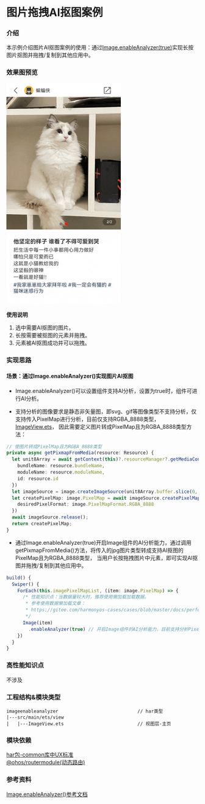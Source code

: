 # 图片拖拽AI抠图案例

### 介绍

本示例介绍图片AI抠图案例的使用：通过[Image.enableAnalyzer(true)](https://developer.huawei.com/consumer/cn/doc/harmonyos-references/ts-basic-components-image-0000001821000853#ZH-CN_TOPIC_0000001821000853)实现长按图片抠图并拖拽/复制到其他应用中。

### 效果图预览

<img src="../../product/entry/src/main/resources/base/media/image_enableanalyzer.gif" width="300">

**使用说明**
1. 选中需要AI抠图的图片。
2. 长按需要被抠图的元素并拖拽。
3. 元素被AI抠图成功并可以拖拽。

### 实现思路
#### 场景：通过Image.enableAnalyzer()实现图片AI抠图

- Image.enableAnalyzer()可以设置组件支持AI分析，设置为true时，组件可进行AI分析。

- 支持分析的图像要求是静态非矢量图，即svg、gif等图像类型不支持分析，仅支持传入PixelMap进行分析，目前仅支持RGBA_8888类型，[ImageView.ets](src/main/ets/view/ImageView.ets)，
因此需要定义图片转成PixelMap且为RGBA_8888类型方法：

```typescript
// 使图片转成PixelMap且为RGBA_8888类型
private async getPixmapFromMedia(resource: Resource) { 
  let unit8Array = await getContext(this)?.resourceManager?.getMediaContent({
    bundleName: resource.bundleName,
    moduleName: resource.moduleName,
    id: resource.id
  })
  let imageSource = image.createImageSource(unit8Array.buffer.slice(0, unit8Array.buffer.byteLength));
  let createPixelMap: image.PixelMap = await imageSource.createPixelMap({
    desiredPixelFormat: image.PixelMapFormat.RGBA_8888
  })
  await imageSource.release();
  return createPixelMap;
}
```
- 通过Image.enableAnalyzer(true)开启Image组件的AI分析能力，通过调用getPixmapFromMedia()方法，将传入的jpg图片类型转成支持AI抠图的PixelMap且为RGBA_8888类型，
  当用户长按拖拽图片中元素，即可实现AI抠图并拖拽/复制到其他应用中。
```typescript
build() {
  Swiper() {
    ForEach(this.imagePixelMapList, (item: image.PixelMap) => {
      /* 性能知识点：当数据量较大时，推荐使用懒加载加载数据。
       * 参考使用数据懒加载文章：
       * https://gitee.com/harmonyos-cases/cases/blob/master/docs/performance/arkts-performance-improvement-recommendation.md
       */
      Image(item)
        .enableAnalyzer(true) // 开启Image组件的AI分析能力，目前支持分析PixelMap且为RGBA_8888类型的图片
    })
  }
}
```


### 高性能知识点

不涉及

### 工程结构&模块类型

   ```
   imageenableanalyzer                             // har类型
   |---src/main/ets/view
   |   |---ImageView.ets                           // 视图层-主页 
   ```

### 模块依赖

[har包-common库中UX标准](../../common/utils/src/main/resources/base/element)  
[@ohos/routermodule(动态路由)](../../feature/routermodule)

### 参考资料

[Image.enableAnalyzer()参考文档](https://developer.huawei.com/consumer/cn/doc/harmonyos-references/ts-basic-components-image-0000001821000853#ZH-CN_TOPIC_0000001821000853)